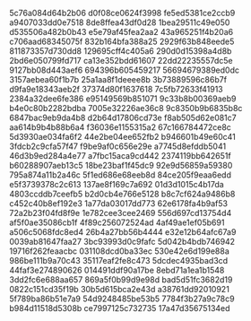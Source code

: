 5c76a084d64b2b06
d0f08ce0624f3998
fe5ed5381ce2ccb9
a9407033dd0e7518
8de8ffea43df0d28
1bea29511c49e050
d535506a482b0b43
e5e79af45fea2aa2
43a965251f4b20a6
c706aad68345075f
832b164bfa388a25
2929f63b848eede5
811873357d730dd8
129695cff4c405a6
290d0d15398a4d8b
2bd6e050799fd717
ca13e352bdd61607
22dd22235557dc5e
9127bb08d443aef6
694396b605459217
56694679389ed0dc
3157aebea60f1b7b
25a1aa8f1deeee8b
3b73889596c86b7f
d9fa9e18343aeb2f
37374d80f1637618
7c5fb72633f41913
2384a32dee6fe386
e95149569b851071
9c33b8b00369aeb9
b4e0c80b2282bdba
7005e32226ae36c8
9c8350b9b6835b8c
6847bac9eb9da4b8
d2b64d17806cd73e
f8ab505d62e081c7
aa614b9b4b88b6a4
f36036e1155315a2
67c166784472ce8c
5d3930ae034fa6f2
44e2be04ee652fb2
b946601b49e60c41
3fdcb2c9cfa57f47
f9be9af0c656e29e
a7745d8efddb5041
46d3b9ed284a4e77
a7fbc15aca9cd442
2374119bb642651f
b60288907aeb13c5
18be23baf1f45dc9
92e9d56859a59380
795a874a11b2a46c
5f1ed686e68eeb8d
84ce205f9eaa6edd
e5f3739378c2c613
137ae8f169c7a692
01d3d1015c4b17da
4803ccddb7ceefb5
b2d0cb4e766e5128
b8c7cf624a9486b8
c452c40b8ef192e3
1a77da03017dd773
62e6178fa4b9af53
72a2b23f04fd8f9e
1e782cee3cee2469
556d697cd13754d4
af5f0ae35086cb1f
4f89c256072524ad
4af49ae1ef05b691
a506c5068fdc8ed4
26b4a27bb56b4444
e32e12b64afc67a9
0039ab81647faa27
3bc93993d0c9fafc
5d042b4bdb746942
19716f262feaacbc
031108dcd0ba33ec
530e42e6d199e88a
986be111b9a70c43
35117eaf2fe8c473
5dcdec4935bad3cd
44faf3e274890626
014491ddf90a17be
8ebd71a1ea1b1548
3dd2fc6e688aa657
869a5f0b99d9e98d
bad5d51fc3682d19
0822c151cd35f19b
30b5d615bca2e43d
a38761dd92010921
5f789ba86b51e7a9
54d9248485be53b5
7784f3b27a9c78c9
b984d11518d5308b
ce7997125c732735
17a47d35675134ed
